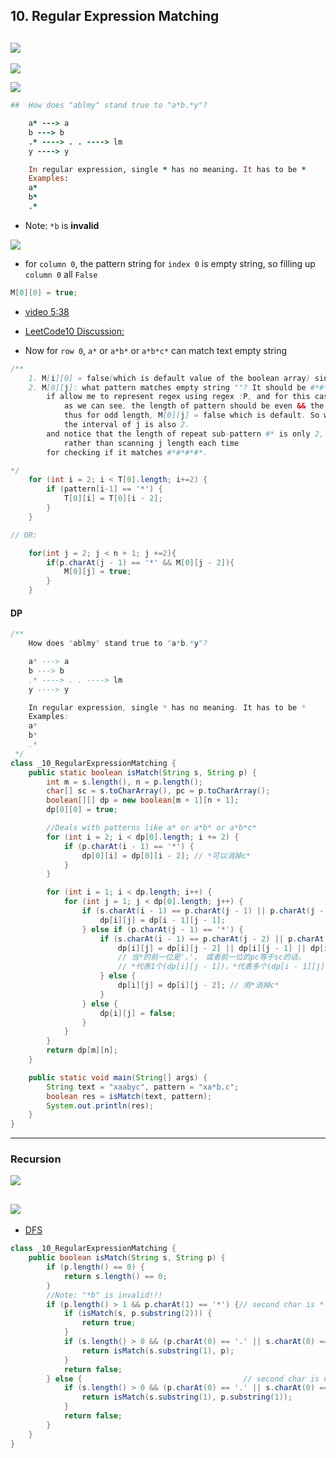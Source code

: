 ## 10. Regular Expression Matching
![](img/2022-11-08-21-55-18.png)
---
![](img/2022-12-01-11-51-57.png)

![](img/2022-12-07-22-07-39.png)

```ruby
##  How does "ablmy" stand true to "a*b.*y"?

    a* ---> a
    b ---> b
    .* ----> . . ----> lm
    y ----> y

    In regular expression, single * has no meaning. It has to be *
    Examples:
    a*
    b*
    .*
```

- Note: `*b`  is **invalid**

![](img/2022-12-07-22-47-53.png)
- for `column 0`, the pattern string for `index 0` is empty string, so filling up `column 0` all `False`
  
```java
M[0][0] = true;
```


- [video 5:38](https://www.youtube.com/watch?v=l3hda49XcDE&t=303s)
- [LeetCode10 Discussion:](https://leetcode.com/problems/regular-expression-matching/discuss/280588/DP-solution-with-the-most-general-natural-explanation)

- Now for `row 0`, `a*` or `a*b*` or `a*b*c*` can match text empty string 

```java
/**
    1. M[i][0] = false(which is default value of the boolean array) since empty pattern cannot match non-empty string
    2. M[0][j]: what pattern matches empty string ""? It should be #*#*#*#*..., or (#*)* 
        if allow me to represent regex using regex :P, and for this case we need to check manually: 
            as we can see, the length of pattern should be even && the character at the even position should be *, 
		    thus for odd length, M[0][j] = false which is default. So we can just skip the odd position, i.e. j starts from 2, 
            the interval of j is also 2. 
		and notice that the length of repeat sub-pattern #* is only 2, we can just make use of M[0][j - 2] 
            rather than scanning j length each time 
		for checking if it matches #*#*#*#*.

*/
    for (int i = 2; i < T[0].length; i+=2) {
        if (pattern[i-1] == '*') {
            T[0][i] = T[0][i - 2];
        }
    }

// OR:

    for(int j = 2; j < n + 1; j +=2){
        if(p.charAt(j - 1) == '*' && M[0][j - 2]){
            M[0][j] = true;
        }
    }
```


#### DP

```java
/**
    How does "ablmy" stand true to "a*b.*y"?

    a* ---> a
    b ---> b
    .* ----> . . ----> lm
    y ----> y

    In regular expression, single * has no meaning. It has to be *
    Examples:
    a*
    b*
    .*
 */
class _10_RegularExpressionMatching {
    public static boolean isMatch(String s, String p) {
        int m = s.length(), n = p.length();
        char[] sc = s.toCharArray(), pc = p.toCharArray();
        boolean[][] dp = new boolean[m + 1][n + 1];
        dp[0][0] = true;

        //Deals with patterns like a* or a*b* or a*b*c*
        for (int i = 2; i < dp[0].length; i += 2) {
            if (p.charAt(i - 1) == '*') {
                dp[0][i] = dp[0][i - 2]; // *可以消掉c*
            }
        }

        for (int i = 1; i < dp.length; i++) {
            for (int j = 1; j < dp[0].length; j++) {
                if (s.charAt(i - 1) == p.charAt(j - 1) || p.charAt(j - 1) == '.') {
                    dp[i][j] = dp[i - 1][j - 1];
                } else if (p.charAt(j - 1) == '*') {
                    if (s.charAt(i - 1) == p.charAt(j - 2) || p.charAt(j - 2) == '.') {
                        dp[i][j] = dp[i][j - 2] || dp[i][j - 1] || dp[i - 1][j];
                        // 当*的前一位是'.'， 或者前一位的pc等于sc的话，
                        // *代表1个(dp[i][j - 1])，*代表多个(dp[i - 1][j])，或者用*消掉c*(dp[i][j - 2])
                    } else {
                        dp[i][j] = dp[i][j - 2]; // 用*消掉c*
                    }
                } else {
                    dp[i][j] = false;
                }
            }
        }
        return dp[m][n];
    }

    public static void main(String[] args) {
        String text = "xaabyc", pattern = "xa*b.c";
        boolean res = isMatch(text, pattern);
        System.out.println(res);
    }
}

```

---

### Recursion

![](img/2022-11-08-22-33-03.png)

![](img/2022-11-08-22-34-44.png)
---

- [DFS](https://www.youtube.com/watch?v=EdWzV-9lQMw)

```java
class _10_RegularExpressionMatching {
    public boolean isMatch(String s, String p) {
        if (p.length() == 0) {
            return s.length() == 0;
        }
        //Note: "*b" is invalid!!!
        if (p.length() > 1 && p.charAt(1) == '*') {// second char is *
            if (isMatch(s, p.substring(2))) {
                return true;
            }
            if (s.length() > 0 && (p.charAt(0) == '.' || s.charAt(0) == p.charAt(0))) {
                return isMatch(s.substring(1), p);
            }
            return false;
        } else {                                    // second char is not *
            if (s.length() > 0 && (p.charAt(0) == '.' || s.charAt(0) == p.charAt(0))) {
                return isMatch(s.substring(1), p.substring(1));
            }
            return false;
        }
    }
}
```
